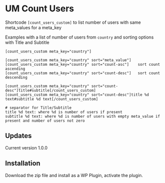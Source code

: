 # UM Count Users
Shortcode ```[count_users_custom]``` to list number of users with same meta_values for a meta_key

Examples with a list of number of users from ```country``` and sorting options with Title and Subtitle
```
[count_users_custom meta_key="country"]

[count_users_custom meta_key="country" sort="meta_value"]
[count_users_custom meta_key="country" sort="count-asc"]    sort count ascending
[count_users_custom meta_key="country" sort="count-desc"]   sort count descending

[count_users_custom meta_key="country" sort="count-desc"]title#subtitle[/count_users_custom]   
[count_users_custom meta_key="country" sort="count-desc"]title %d text#subtitle %d text[/count_users_custom] 

# separator for Title/Subtitle
title %d text: where %d is number of users if present
subtitle %d text: where %d is number of users with empty meta_value if present and number of users not zero
```
## Updates
Current version 1.0.0
## Installation
Download the zip file and install as a WP Plugin, activate the plugin.
